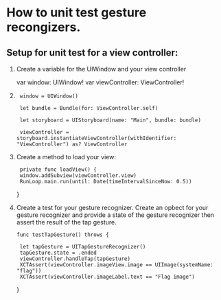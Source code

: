 # How to unit test gesture recongizers. 

## Setup for unit test for a view controller:

1. Create a variable for the UIWindow and your view controller

    var window: UIWindow!
    var viewController: ViewController!
    
2.      window = UIWindow()

        let bundle = Bundle(for: ViewController.self)
        
        let storyboard = UIStoryboard(name: "Main", bundle: bundle)
        
        viewController = storyboard.instantiateViewController(withIdentifier: "ViewController") as? ViewController
        
        
3. Create a method to load your view:

        private func loadView() {
        window.addSubview(viewController.view)
        RunLoop.main.run(until: Date(timeIntervalSinceNow: 0.5))
    }
    
4. Create a test for your gesture recognizer. Create an opbect for your gesture recognizer and provide a state of the gesture recognizer then assert the result of the tap gesture. 

       func testTapGesture() throws {
       
        let tapGesture = UITapGestureRecognizer()
        tapGesture.state = .ended
        viewController.handleTap(tapGesture)
        XCTAssert(viewController.imageView.image == UIImage(systemName: "flag"))
        XCTAssert(viewController.imageLabel.text == "Flag image")
        
     }
